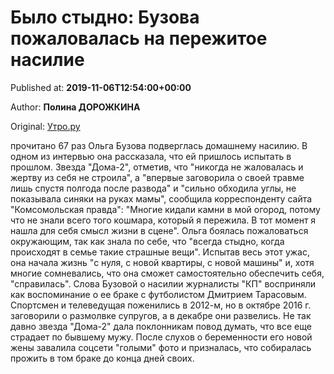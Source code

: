 
# Было стыдно: Бузова пожаловалась на пережитое насилие

Published at: **2019-11-06T12:54:00+00:00**

Author: **Полина ДОРОЖКИНА**

Original: [Утро.ру](https://utro.ru/showbiz/2019/11/06/1423515.shtml)

прочитано 67 раз
Ольга Бузова подверглась домашнему насилию. В одном из интервью она рассказала, что ей пришлось испытать в прошлом.
Звезда "Дома-2", отметив, что "никогда не жаловалась и жертву из себя не строила", а "впервые заговорила о своей травме лишь спустя полгода после развода" и "сильно обходила углы, не показывала синяки на руках мамы", сообщила корреспонденту сайта "Комсомольская правда": "Многие кидали камни в мой огород, потому что не знали всего того кошмара, который я пережила. В тот момент я нашла для себя смысл жизни в сцене".
Ольга боялась пожаловаться окружающим, так как знала по себе, что "всегда стыдно, когда происходят в семье такие страшные вещи". Испытав весь этот ужас, она начала жизнь "с нуля, с новой квартиры, с новой машины" и, хотя многие сомневались, что она сможет самостоятельно обеспечить себя, "справилась".
Слова Бузовой о насилии журналисты "КП" восприняли как воспоминание о ее браке с футболистом Дмитрием Тарасовым. Спортсмен и телеведущая поженились в 2012-м, но в октябре 2016 г. заговорили о размолвке супругов, а в декабре они развелись.
Не так давно звезда "Дома-2" дала поклонникам повод думать, что все еще страдает по бывшему мужу. После слухов о беременности его новой жены завалила соцсети "голыми" фото и призналась, что собиралась прожить в том браке до конца дней своих.
